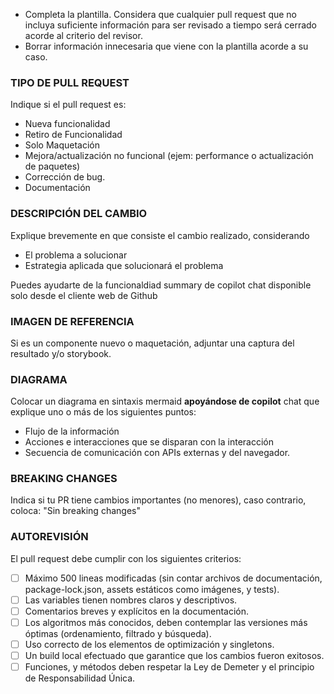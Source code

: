 - Completa la plantilla. Considera que cualquier pull request que no incluya suficiente información para ser revisado a tiempo será cerrado acorde al criterio del revisor.
- Borrar  información innecesaria que viene con la plantilla acorde a su caso.

### TIPO DE PULL REQUEST 
Indique si el pull request es:

- Nueva funcionalidad
- Retiro de Funcionalidad
- Solo Maquetación
- Mejora/actualización no funcional (ejem: performance o actualización de paquetes)
- Corrección de bug.
- Documentación


### DESCRIPCIÓN DEL CAMBIO
Explique brevemente en que consiste el cambio realizado, considerando

 - El problema  a solucionar
 - Estrategia aplicada que solucionará el problema

Puedes ayudarte de la funcionaldiad summary de copilot chat disponible solo desde el cliente web de Github

### IMAGEN DE REFERENCIA

Si es un componente nuevo o  maquetación, adjuntar una captura del resultado y/o storybook. 

### DIAGRAMA
Colocar un diagrama en sintaxis mermaid **apoyándose de copilot** chat que explique uno o más de los siguientes puntos:
- Flujo de la información
- Acciones e interacciones que se disparan con la interacción
- Secuencia de comunicación con APIs externas y del navegador.

### BREAKING CHANGES
Indica si tu PR tiene cambios importantes (no menores), caso contrario, coloca: "Sin breaking changes" 


### AUTOREVISIÓN
El pull request debe cumplir con los siguientes criterios:

- [ ] Máximo 500 lineas modificadas (sin contar archivos de documentación, package-lock.json, assets estáticos como imágenes, y tests).
- [ ] Las variables tienen nombres claros y descriptivos. 
- [ ] Comentarios breves y explícitos en la documentación.  
- [ ] Los algoritmos más conocidos, deben contemplar las versiones más óptimas (ordenamiento, filtrado y búsqueda).
- [ ] Uso correcto de los elementos de optimización y singletons.
- [ ] Un build local efectuado que garantice que  los cambios fueron exitosos.
- [ ] Funciones, y métodos deben respetar la Ley de Demeter y el principio de Responsabilidad Única.